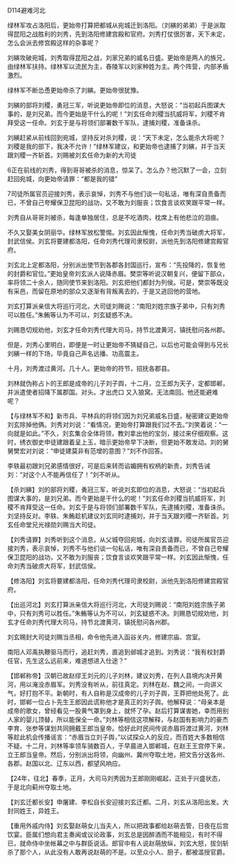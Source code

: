 D114避难河北

绿林军攻占洛阳后，更始帝打算把都城从宛城迁到洛阳。（刘縯的弟弟）于是派取得昆阳之战胜利的刘秀，先到洛阳修建宫殿和官府。刘秀打仗很厉害，天下未定，怎么会派去修宫殿这样的杂事呢？

刘縯攻破宛城，刘秀取得昆阳之战，刘家兄弟的威名日盛。更始帝是两人的族兄，由绿林军扶持。绿林军以流民为主，舂陵军以刘家种姓为主。两个阵营，内部矛盾激烈。

绿林军不断怂恿更始帝杀了刘縯。更始帝很犹豫。

刘縯的部将刘稷，勇冠三军，听说更始帝即位的消息，大怒说：“当初起兵图谋大事的，是刘兄弟。而今更始是干什么的呢！”刘玄任命刘稷当抗威将军，刘稷不肯拜受这一任命。刘玄于是与将领们部署数千军队，逮捕刘稷，准备诛杀。

刘縯赶紧从前线回到宛城，坚持反对杀刘稷，说：“天下未定，怎么能杀大将呢？刘稷是我的部下，我决不允许！”绿林军建议，和更始帝也逮捕了刘縯，并于当天跟刘稷一齐斩首。刘赐被刘玄任命为新的大司徒

6正在前线的刘秀，得到哥哥被杀的消息，惊呆了。怎么办？他沉默了一会，立刻赶回宛城，向更始帝请罪：“都是我的错”

7司徒所属官员迎接刘秀，表示哀悼，刘秀不与他们谈一句私话，唯有深自责备而已，不曾自己夸耀保卫昆阳的战功，又不敢为刘服丧；饮食言谈欢笑跟平常一样。

刘秀自从哥哥刘被杀，每逢单独居住，总是不吃酒肉，枕席上有他悲泣的泪痕。

不久又娶美女阴丽华。绿林军放松警惕。刘玄因此惭愧，任命刘秀当破虏大将军，封武信侯。刘玄将要建都洛阳，任命刘秀代理司隶校尉，派他先到洛阳修建宫殿官府。



刘玄北上定都洛阳，分别派出使节到各郡各封国巡行，宣布：“先投降的，恢复他的封爵和官位。”更始皇帝刘玄派人说降赤眉。樊崇等听说汉朝复兴，便留下部众，率将领二十余人，随同使节来到洛阳。刘玄把他们都封为列侯。可是，樊崇等既没有采邑，而留在原地的部众又逐渐有背叛离去的，于是又逃回他的营地。



刘玄打算派亲信大将巡行河北，大司徒刘赐说：“南阳刘姓宗族子弟中，只有刘秀可以胜任。”朱鲔等认为不可以，刘玄疑惑不决。

刘赐恳切规劝他，刘玄才任命刘秀代理大司马，持节北渡黄河，镇抚慰问各州郡。

但是，刘秀心里明白，即便是一时让更始帝不猜疑自己，以后也可能会得到与兄长刘縯一样的下场，毕竟自己声名远播、功高震主。

十月，刘秀渡过黄河。几十人。更始帝的符节，招抚各郡县。

刘林就伪称占卜的王郎是成帝的儿子刘子舆，十二月，立王郎为天子，定都邯郸，并派遣使者招降下属郡国。对头。才出虎口 又入狼窝。无法南回。他还能避难呢？





【与绿林军不和】新市兵、平林兵的将领们因为刘兄弟威名日盛，秘密建议更始帝刘玄除掉他俩。刘秀对刘说：“看情况，更始帝打算跟我们过不去。”刘笑着说：“一向就是如此。”不久，刘玄集合全体将领，教刘拿出他的宝剑，接过来仔细观察。这时，绣衣御史申徒建跟着呈上玉，暗示更始帝早下决断，但更始不敢发动。刘的舅舅樊宏对刘说：“申徒建莫非有范增的意图？”刘不作回答。

李轶最初跟刘兄弟感情很好，可是后来转而谄媚拥有权柄的新贵，刘秀告诫刘：“对这个人不能再信任了！”刘不听从。

【杀刘縯】刘的部将刘稷，勇冠三军，听说刘玄即位的消息，大怒说：“当初起兵图谋大事的，是刘兄弟。而今更始是干什么的呢！”刘玄任命刘稷当抗威将军，刘稷不肯拜受这一任命。刘玄于是与将领们部署数千军队，先逮捕刘稷，准备诛杀。刘坚持反对。李轶、朱鲔趁机建议刘玄同时逮捕刘，并于当天跟刘稷一齐斩首。刘玄任命堂兄光禄勋刘赐当大司徒。

【刘秀请罪】刘秀听到这个消息，从父城夺回宛城，向刘玄请罪。司徒所属官员迎接刘秀，表示哀悼，刘秀不与他们谈一句私话，唯有深自责备而已，不曾自己夸耀保卫昆阳的战功，又不敢为刘服丧；饮食言谈欢笑跟平常一样。刘玄因此惭愧，任命刘秀当破虏大将军，封武信侯。



【修洛阳】刘玄将要建都洛阳，任命刘秀代理司隶校尉，派他先到洛阳修建宫殿官府。

【出巡河北】刘玄打算派亲信大将巡行河北，大司徒刘赐说：“南阳刘姓宗族子弟中，只有刘秀可以胜任。”朱鲔等认为不可以，刘玄疑惑不决。刘赐恳切规劝他，刘玄才任命刘秀代理大司马，持节北渡黄河，镇抚慰问各州郡。

刘玄赐封大司徒刘赐当丞相，命令他先进入函谷关内，修建宗庙、宫室。



南阳人邓禹执鞭驱马而行，追赶刘秀，直追到邺城才追到。刘秀说：“我有权封爵任官，先生这么远前来，难道想进入仕途？”

【邯郸称帝】汉朝已故赵缪王刘元的儿子刘林，建议刘秀，在列人县境内决开黄河，用以淹没赤眉军。刘秀没有听从，前往真定。刘林在赵、魏之间，一向讲义气，好打抱不平。新朝时，有人自称是汉成帝的儿子刘子舆，王莽把他处死了。此时，邯郸一位占卜先生王郎因此谎称他才是真正的刘子舆。他解释说：“母亲本是成帝的歌女，曾经看见一股黄气罩到身上，就怀了孕。赵后打算谋害她，幸而用别人家的婴儿顶替，所以能保全一命。”刘林等相信这项解释，与赵国有影响力的豪杰李育、张参等谋划共同拥戴王郎当皇帝。恰好此时民间传说赤眉将渡过黄河，刘林等趁此机会传播谣言：“赤眉当立刘子舆，”以试探众人的反应，而百姓大多数相信不疑。十二月，刘林等率领车骑数百人，于早晨进入邯郸城，在赵王王宫停下来，立王郎当皇帝。然后，分别派出将领，向幽州、冀州夺取土地，把文告分送各州、各郡。赵国以北、辽东以西，都望风响应。

【24年，往北】春季，正月，大司马刘秀因为王郎刚刚崛起，正处于兴盛状态，于是北向蓟州夺取土地。

【刘玄迁都长安】申屠建、李松自长安迎接刘玄迁都。二月，刘玄从洛阳出发。大封同姓王，异姓王。

【重用外戚内侍】刘玄娶赵萌女儿当夫人，所以把政事都给赵萌去管，日夜在后宫饮宴。臣属们想向君主奏闻或议论政事，刘玄总是因醉酒而不能相见，有时不得已，就命侍中坐帐幕之中与群臣说话。郎官中有人说赵萌放纵，刘玄大怒，拔剑斩杀了那个人，从此没有人敢再说赵萌的不是。以至众小人、厨子，都被滥授官爵。







